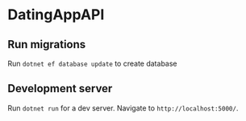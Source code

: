 # DatingAppAPI

## Run migrations
Run `dotnet ef database update` to create database

## Development server
Run `dotnet run` for a dev server. Navigate to `http://localhost:5000/`.
